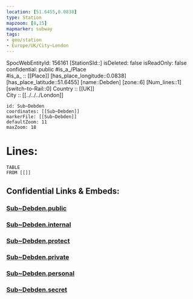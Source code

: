 ```yaml
---
location: [51.6455,0.0838] 
type: Station 
mapzoom: [8,15] 
mapmarker: subway 
tags:
- geo/station
- Europe/UK/City~London
---
```

SpocWebEntityId: 156161
[StationSId::] 
isDeleted: false
isReadOnly: false
confidential: public
#is_a_/Place  
#is_a_ :: [[Place]] 
[has_place_longitude::0.0838] 
[has_place_latitude::51.6455] 
[name::Debden] 
[zone::6] 
[Num_lines::1] 
[switch-to-Rail::0] 
Country :: [[UK]]  
City :: [[../../../London]]  


```leaflet
id: Sub~Debden
coordinates: [[Sub~Debden]] 
markerFile: [[Sub~Debden]] 
defaultZoom: 11 
maxZoom: 18
```


# Lines: 
```dataview
TABLE 
FROM [[]] 
```


## Confidential Links & Embeds: 

### [Sub~Debden.public](/_public/\Earth\Continent\Europe\Europe~North\UK\England\Regions~England\London,Greater\cities~GreaterLondon\Underground\StationSub~Debden.public.md) 

### [Sub~Debden.internal](/_internal/\Earth\Continent\Europe\Europe~North\UK\England\Regions~England\London,Greater\cities~GreaterLondon\Underground\StationSub~Debden.internal.md) 

### [Sub~Debden.protect](/_protect/\Earth\Continent\Europe\Europe~North\UK\England\Regions~England\London,Greater\cities~GreaterLondon\Underground\StationSub~Debden.protect.md) 

### [Sub~Debden.private](/_private/\Earth\Continent\Europe\Europe~North\UK\England\Regions~England\London,Greater\cities~GreaterLondon\Underground\StationSub~Debden.private.md) 

### [Sub~Debden.personal](/_personal/\Earth\Continent\Europe\Europe~North\UK\England\Regions~England\London,Greater\cities~GreaterLondon\Underground\StationSub~Debden.personal.md) 

### [Sub~Debden.secret](/_secret/\Earth\Continent\Europe\Europe~North\UK\England\Regions~England\London,Greater\cities~GreaterLondon\Underground\StationSub~Debden.secret.md)

